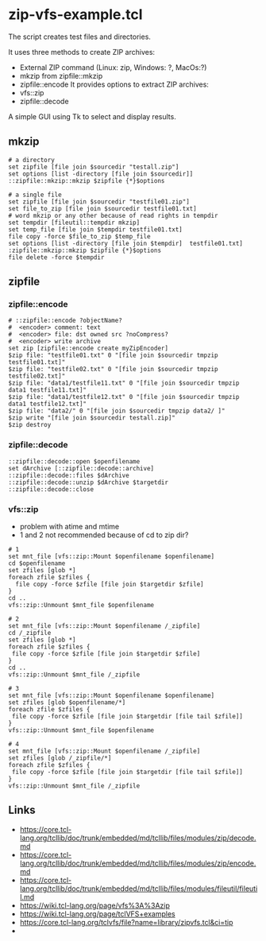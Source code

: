 # zip-vfs-example.tcl
The script creates test files and directories.

It uses three methods to create ZIP archives:
+ External ZIP command (Linux: zip, Windows: ?, MacOs:?)
+ mkzip from zipfile::mkzip
+ zipfile::encode
It provides options to extract ZIP archives:
+ vfs::zip
+ zipfile::decode

A simple GUI using Tk to select and display results.

## mkzip
```
# a directory
set zipfile [file join $sourcedir "testall.zip"]
set options [list -directory [file join $sourcedir]]
::zipfile::mkzip::mkzip $zipfile {*}$options
```
```
# a single file
set zipfile [file join $sourcedir "testfile01.zip"]
set file_to_zip [file join $sourcedir testfile01.txt]
# word mkzip or any other because of read rights in tempdir
set tempdir [fileutil::tempdir mkzip]
set temp_file [file join $tempdir testfile01.txt]
file copy -force $file_to_zip $temp_file
set options [list -directory [file join $tempdir]  testfile01.txt]
:zipfile::mkzip::mkzip $zipfile {*}$options
file delete -force $tempdir
```

## zipfile
### zipfile::encode
```
# ::zipfile::encode ?objectName?
#  <encoder> comment: text
#  <encoder> file: dst owned src ?noCompress?
#  <encoder> write archive
set zip [zipfile::encode create myZipEncoder]
$zip file: "testfile01.txt" 0 "[file join $sourcedir tmpzip testfile01.txt]"
$zip file: "testfile02.txt" 0 "[file join $sourcedir tmpzip testfile02.txt]"
$zip file: "data1/testfile11.txt" 0 "[file join $sourcedir tmpzip data1 testfile11.txt]"
$zip file: "data1/testfile12.txt" 0 "[file join $sourcedir tmpzip data1 testfile12.txt]"
$zip file: "data2/" 0 "[file join $sourcedir tmpzip data2/ ]"
$zip write "[file join $sourcedir testall.zip]"
$zip destroy
```

### zipfile::decode
```
::zipfile::decode::open $openfilename
set dArchive [::zipfile::decode::archive]
::zipfile::decode::files $dArchive
::zipfile::decode::unzip $dArchive $targetdir
::zipfile::decode::close
```
### vfs::zip
+ problem with atime and mtime
+ 1 and 2 not recommended because of cd to zip dir?

```
# 1
set mnt_file [vfs::zip::Mount $openfilename $openfilename]
cd $openfilename
set zfiles [glob *]
foreach zfile $zfiles {
  file copy -force $zfile [file join $targetdir $zfile]
}
cd ..
vfs::zip::Unmount $mnt_file $openfilename
````
```
# 2
set mnt_file [vfs::zip::Mount $openfilename /_zipfile]
cd /_zipfile
set zfiles [glob *]
foreach zfile $zfiles {
 file copy -force $zfile [file join $targetdir $zfile]
}
cd ..
vfs::zip::Unmount $mnt_file /_zipfile
````
```
# 3
set mnt_file [vfs::zip::Mount $openfilename $openfilename]
set zfiles [glob $openfilename/*]
foreach zfile $zfiles {
 file copy -force $zfile [file join $targetdir [file tail $zfile]]
}
vfs::zip::Unmount $mnt_file $openfilename
````
```
# 4
set mnt_file [vfs::zip::Mount $openfilename /_zipfile]
set zfiles [glob /_zipfile/*]
foreach zfile $zfiles {
 file copy -force $zfile [file join $targetdir [file tail $zfile]]
}
vfs::zip::Unmount $mnt_file /_zipfile
````


## Links

+ https://core.tcl-lang.org/tcllib/doc/trunk/embedded/md/tcllib/files/modules/zip/decode.md
+ https://core.tcl-lang.org/tcllib/doc/trunk/embedded/md/tcllib/files/modules/zip/encode.md
+ https://core.tcl-lang.org/tcllib/doc/trunk/embedded/md/tcllib/files/modules/fileutil/fileutil.md
+ https://wiki.tcl-lang.org/page/vfs%3A%3Azip
+ https://wiki.tcl-lang.org/page/tclVFS+examples
+ https://core.tcl-lang.org/tclvfs/file?name=library/zipvfs.tcl&ci=tip
+ 
